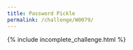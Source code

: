 ```yaml
---
title: Password Pickle
permalink: /challenge/W0079/
---
```


{% include incomplete_challenge.html %}

<div style="display:none;" id="walkthrough-content" markdown="1">

### Briefing: 
Hmm, these Chiquitoos are clever. We've intercepted a program that takes a password in and generates some output. We found the correct password (it's "password") but it still won't let us in. The other agents are stumped. Can you take a look and see if you can figure out how to get the output?

**Tip:** Get it right and you get the flag.

### How to Solve: 
1. Incomplete

</div>